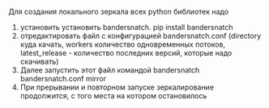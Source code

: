 Для создания локального зеркала всех python библиотек надо

1. установить установить bandersnatch. pip install bandersnatch
2. отредактировать файл с конфигурацией bandersnatch.conf (directory куда качать, workers количество одновременных потоков, latest_release - количество последних версий, которые надо скачивать)
3. Далее запустить этот файл командой bandersnatch bandersnatch.conf mirror
4. При прерывании и повторном запуске зеркалирование продолжится, с того места на котором остановилось
